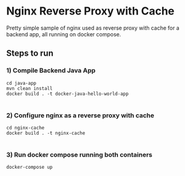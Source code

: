 # Nginx Reverse Proxy with Cache
Pretty simple sample of nginx used as reverse proxy with cache for a backend app, all running on docker compose.

## Steps to run
### 1) Compile Backend Java App
`cd java-app`<br>
`mvn clean install`<br>
`docker build . -t docker-java-hello-world-app`
<br>
<br>
### 2) Configure nginx as a reverse proxy with cache
`cd nginx-cache`<br>
`docker build . -t nginx-cache`
<br>
<br>
### 3) Run docker compose running both containers
`docker-compose up`

